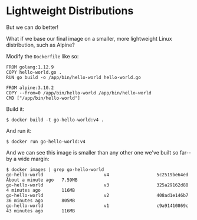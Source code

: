 # Lightweight Distributions

But we can do better!

What if we base our final image on a smaller, more lightweight Linux
distribution, such as Alpine?

Modify the `Dockerfile` like so:

```docker
FROM golang:1.12.9
COPY hello-world.go .
RUN go build -o /app/bin/hello-world hello-world.go

FROM alpine:3.10.2
COPY --from=0 /app/bin/hello-world /app/bin/hello-world
CMD ["/app/bin/hello-world"]
```

Build it:

```console
$ docker build -t go-hello-world:v4 .
```

And run it:

```console
$ docker run go-hello-world:v4
```

And we can see this image is smaller than any other one we've built so far-- by
a wide margin:

```console
$ docker images | grep go-hello-world
go-hello-world                       v4                  5c2519be64ed        About a minute ago   7.59MB
go-hello-world                       v3                  325a29162d88        4 minutes ago        116MB
go-hello-world                       v2                  408ad1e146b7        36 minutes ago       805MB
go-hello-world                       v1                  c9a91410869c        43 minutes ago       116MB
```
